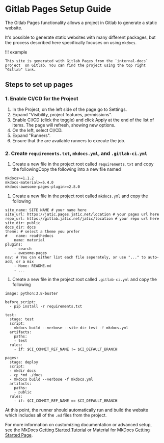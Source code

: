 # Gitlab Pages Setup Guide

The Gitlab Pages functionality allows a project in Gitlab to generate a static website. 

It's possible to generate static websites with many different packages, but the process described here specifically focuses on using `mkdocs`.

!!! example 

    This site is generated with Gitlab Pages from the `internal-docs` project  on Gitlab. You can find the project using the top right "Gitlab" link.

## Steps to set up pages

### 1. Enable CI/CD for the Project
1. In the Project, on the left side of the page go to Settings.
1. Expand "Visibility, project features, permissions".
1. Enable CI/CD (click the toggle) and click Apply at the end of the list of items. The page will refresh, showing new options.
1. On the left, select CI/CD.
1. Expand "Runners".
1. Ensure that the are available runners to execute the job.

### 2. Create `requirements.txt`, `mkdocs.yml`, and `.gitlab-ci.yml`
1. Create a new file in the project root called `requirements.txt` and copy the followingCopy the following into a new file named 
```
mkdocs>=1.1.2
mkdocs-material>=5.4.0
mkdocs-awesome-pages-plugin>=2.8.0
```
1. Create a new file in the project root called `mkdocs.yml` and copy the following
```
site_name: SITE NAME # your name here
site_url: https://jatic.pages.jatic.net/location # your pages url here
repo_url: https://gitlab.jatic.net/jatic/location # your repo url here
site_dir: public
docs_dir: docs
theme: # select a theme you prefer
#    name: readthedocs
    name: material
plugins:
    - search
    - awesome-pages
nav: # You can either list each file seperately, or use "..." to auto-add, or a mix
    - Home: README.md
    - ...
```
1. Create a new file in the project root called `.gitlab-ci.yml` and copy the following
```
image: python:3.8-buster

before_script:
  - pip install -r requirements.txt

test:
  stage: test
  script:
  - mkdocs build --verbose --site-dir test -f mkdocs.yml
  artifacts:
    paths:
    - test
  rules:
    - if: $CI_COMMIT_REF_NAME != $CI_DEFAULT_BRANCH

pages:
  stage: deploy
  script:
  - mkdir docs
  - cp *md ./docs
  - mkdocs build --verbose -f mkdocs.yml
  artifacts:
    paths:
    - public
  rules:
    - if: $CI_COMMIT_REF_NAME == $CI_DEFAULT_BRANCH
```

At this point, the runner should automatically run and build the website which includes all of the `.md` files from the project.

For more information on customizing documentation or advanced setup, see the MkDocs [Getting Started Tutorial](https://www.mkdocs.org/getting-started/) or Material for MkDocs [Getting Started Page](https://squidfunk.github.io/mkdocs-material/creating-your-site/).
